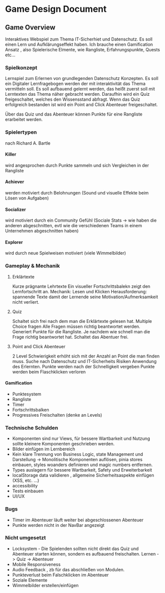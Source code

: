 # Game Design Document

## Game Overview

Interaktives Webspiel zum Thema IT-Sicherhiet und Datenschutz.
Es soll einen Lern und Aufklärungseffekt haben.
Ich brauche einen Gamification Ansatz , also Spielerische Elmente, wie Rangliste, Erfahrungspunkte, Quests etc...

### Spielkonzept

Lernspiel zum Erlernen von grundlegenden Datenschutz Konzepten. Es soll ein Digitaler Lernfragebogen werden der mit interaktivität das Thema vermitteln soll. Es soll aufbauend gelernt werden, das heißt zuerst soll mit Lerntexten das Thema näher gebracht werden. Daraufhin wird ein Quiz freigeschaltet, welches den Wissensstand abfragt. Wenn das Quiz erfolgreich bestanden ist wird ein Point and Click Abenteuer freigeschaltet. 

Über das Quiz und das Abenteuer können Punkte für eine Rangliste erarbeitet werden.

### Spielertypen

nach Richard A. Bartle

#### Killer

wird angesprochen durch Punkte sammeln und sich Vergleichen in der Rangliste

#### Achiever

werden motiviert durch Belohnungen (Sound und visuelle Effekte beim Lösen von Aufgaben)

#### Socializer

wird motiviert durch ein Community Gefühl (Sociale Stats -> wie haben die anderen abgeschnitten, evtl wie die verschiedenen Teams in einem Unternehmen abgeschnitten haben)

#### Explorer

wird durch neue Spielweisen motiviert (viele Wimmelbilder)

### Gameplay & Mechanik

1. Erklärtexte

    Kurze prägnante Lehrtexte
    Ein visueller Fortschrittsbalekn zeigt den Lernfortschritt an.
    Mechanik: Lesen und Klicken
    Herausforderung: spannende Texte damit der Lernende seine Motivation/Aufmerksamkeit nicht verliert.

2. Quiz

    Schaltet sich frei nach dem man die Erklärtexte gelesen hat.
    Multiple Choice fragen
    Alle Fragen müssen richtig beantwortet werden.
    Generiert Punkte für die Rangliste. Je nachdem wie schnell man die Frage richtig beantwortet hat.
    Schaltet das Abentuer frei.

3. Point and Click Abenteuer

    2 Level
    Schwierigkeit erhöht sich mit der Anzahl an Point die man finden muss.
    Suche nach Datenschutz und IT-Sicherheits Risiken
    Anwendung des Erlernten.
    Punkte werden nach der Schnelligkeit vergeben
    Punkte werden beim Flaschklicken verloren



#### Gamification

- Punktesystem
- Rangliste
- Timer
- Fortschrittsbalken
- Progressives Freischalten (denke an Levels)


### Technische Schulden

- Komponenten sind nur Views, für bessere Wartbarkeit und Nutzung sollte kleinere Komponenten geschrieben werden.
- Bilder einfügen im Lernbereich
- Kein klare Trennung von Business Logic, state Management und Darstellung -> Monolitische Komponenten auflösen, pinia stores einbauen, styles woanders definieren und magic numbers entfernen.
- Types auslagern für bessere Wartbarkeit, Safety und Erweiterbarkeit
- localStorage data validieren , allgemeine Sicherheitsaspekte einfügen (XSS, etc. ...)
- accessibility
- Tests einbauen
- UI/UX

### Bugs

- Timer im Abenteuer läuft weiter bei abgeschlossenen Abenteuer
- Punkte werden nicht in der NavBar angezeigt

### Nicht umgesetzt

- Locksystem -  Die Spielenden sollten nicht direkt das Quiz und Abenteuer starten können, sondern es aufbauend freischalten. Lernen -> Quiz -> Abenteuer
- Mobile Responsiveness
- Audio Feedback , zb für das abschließen von Modulen.
- Punkteverlust beim Falschklicken im Abenteuer
- Soziale Elemente
- Wimmelbilder erstellen/einfügen